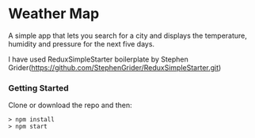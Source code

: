 # Weather Map

A simple app that lets you search for a city and displays the temperature, humidity and pressure for the next five days.

 I have used ReduxSimpleStarter boilerplate by Stephen Grider(https://github.com/StephenGrider/ReduxSimpleStarter.git)

### Getting Started

Clone or download the repo and then:

```
> npm install
> npm start
```

